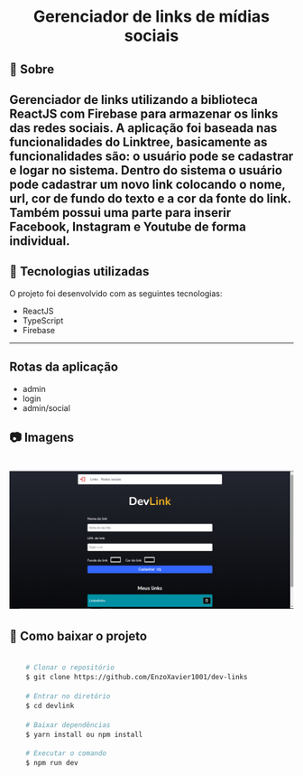 <h1 align="center">
   Gerenciador de links de  mídias sociais
</h1>

## 📃 Sobre

Gerenciador de links utilizando a biblioteca ReactJS com Firebase para armazenar os links das redes sociais. A aplicação foi baseada nas funcionalidades do Linktree, basicamente as funcionalidades são: o
usuário pode se cadastrar e logar no sistema. Dentro do sistema o usuário pode cadastrar um novo link colocando o nome, url, cor de fundo do texto e a cor da fonte do link.
Também possui uma parte para inserir Facebook, Instagram e Youtube de forma individual.
---

## 🚀 Tecnologias utilizadas

O projeto foi desenvolvido com as seguintes tecnologias:

- ReactJS
- TypeScript
- Firebase

---

## Rotas da aplicação

- admin
- login
- admin/social

## 📷 Imagens

<h1 align="center">
    <img src="src/img/photo.png">
</h1>

## 📁 Como baixar o projeto

```bash

    # Clonar o repositório
    $ git clone https://github.com/EnzoXavier1001/dev-links

    # Entrar no diretório
    $ cd devlink

    # Baixar dependências
    $ yarn install ou npm install

    # Executar o comando
    $ npm run dev

```
